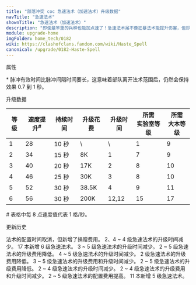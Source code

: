 ```yaml
---
title: "部落冲突 coc 急速法术（加速法术）升级数据"
navTitle: "急速法术"
shownTitle: "急速法术（加速法术）"
description: "即使最笨重的兵种也能加点速了！急速法术虽不像狂暴法术能提升伤害，但却可以更好地提升移动速度。它占用空间小，您可以将更多急速法术带到战场之中！"
module: upgrade-home
imgFolder: home_tech/0182
wiki: https://clashofclans.fandom.com/wiki/Haste_Spell
canonical: /upgrade/0182-Haste-Spell
---
```


<UnitInfo :folder="$frontmatter.imgFolder" imgSrc="Haste_Spell.png" :imgAlt="$frontmatter.navTitle" 
    description="即使最笨重的兵种也能加点速了！<br>急速法术虽不像狂暴法术能提升伤害，但却可以更好地提升移动速度。它占用空间小，您可以将更多急速法术带到战场之中！"
    :isSmallImg="true" />

<SmallTitle>属性</SmallTitle>

<UnitProperties>
    <UnitProperty pKey="作用半径" pValue="4 格" />
    <UnitProperty pKey="作用类型" pValue="范围内脉冲赋能" />
    <UnitProperty pKey="作用目标" pValue="我方部队和英雄" />
    <UnitProperty pKey="每次脉冲间隔时间" pValue="0.3 秒" />
    <UnitProperty pKey="脉冲有效时间" pValue="1 秒<sup>*</sup>" />
    <UnitProperty pKey="占用的法术空间" pValue="1" />
    <UnitProperty pKey="所需暗黑法术工厂等级" pValue="3" />
    <UnitProperty pKey="所需大本等级" pValue="9" />
    <UnitProperty pKey="法术配置时间" pValue="无" trainingSystem="2025" />
    <UnitProperty pKey="捐赠费用" pValue="3,3,135,Dark_Elixir" :isDonationCost="true" />
</UnitProperties>

\* 脉冲有效时间比脉冲间隔时间要长，这意味着部队离开法术范围后，仍然会保持效果 0.7 到 1 秒。

<SmallTitle>升级数据</SmallTitle>

<script setup>
const tableExtraInfo = [
    {
        "column": 3,
        "type": "cost",
        "gpClass": "research",
        "icon": "Dark_Elixir"
    },
    {
        "column": 4,
        "type": "time",
        "gpClass": "research"
    }
];
</script>

<UnitTable :tableExtraInfo="tableExtraInfo">

| 等级 |速度提升<sup>#</sup>| 持续时间 | 升级花费 | 升级时间 |所需<br>实验室等级|所需<br>大本等级|
| ---- |        ----       |   ---   |    ---   |  ----   |       ----      |      ----     |
|   1  |         28        |  10 秒  |     \    |    \    |         1       |        9      |
|   2  |         34        |  15 秒  |     8K   |   1     |         7       |        9      |
|   3  |         40        |  20 秒  |    17K   |   2     |         8       |       10      |
|   4  |         46        |  25 秒  |    30K   |   3     |         8       |       10      |
|   5  |         52        |  30 秒  |  38.5K   |   4     |         9       |       11      |
|   6  |         56        |  30 秒  |   200K   |  12,12  |        15       |       17      |
</UnitTable>

\# 表格中每 8 点速度值代表 1 格/秒。

<SmallTitle>更新历史</SmallTitle>

<Timeline>
    <TimelineItem date="2025/03/27">
        <TimelineRow>法术的配置时间取消，但新增了捐赠费用。</TimelineRow>
    </TimelineItem>
    <TimelineItem date="2025/03/24">
        <TimelineRow>2、4 ~ 4 级急速法术的升级时间减少。</TimelineRow>
    </TimelineItem>
    <TimelineItem date="2025/02/10">
        <TimelineRow>17 本新增 6 级急速法术。</TimelineRow>
    </TimelineItem>
    <TimelineItem date="2024/11/25">
        <TimelineRow>3 ~ 5 级急速法术的升级时间减少。</TimelineRow>
        <TimelineRow>2 ~ 5 级急速法术的升级费用降低。</TimelineRow>
    </TimelineItem>
    <TimelineItem date="2024/06/18">
        <TimelineRow>4 ~ 5 级急速法术的升级时间减少。</TimelineRow>
    </TimelineItem>
    <TimelineItem date="2023/12/12">
        <TimelineRow>2 级急速法术的升级费用降低。</TimelineRow>
    </TimelineItem>
    <TimelineItem date="2022/10/10">
        <TimelineRow>3 ~ 5 级急速法术的升级费用和升级时间减少。</TimelineRow>
    </TimelineItem>
    <TimelineItem date="2021/12/09">
        <TimelineRow>2 ~ 5 级急速法术的升级费用降低。</TimelineRow>
        <TimelineRow>2 ~ 4 级急速法术的升级时间减少。</TimelineRow>
    </TimelineItem>
    <TimelineItem date="2021/04/12">
        <TimelineRow>2 ~ 4 级急速法术的升级费用和升级时间减少。</TimelineRow>
    </TimelineItem>
    <TimelineItem date="2019/12/09">
        <TimelineRow>2 ~ 5 级急速法术的配置费用提高。</TimelineRow>
    </TimelineItem>
    <TimelineItem date="2019/06/18">
        <TimelineRow>11 本新增 5 级急速法术。</TimelineRow>
    </TimelineItem>
    <TimelineItem :historyBottom="true" />
</Timeline>
